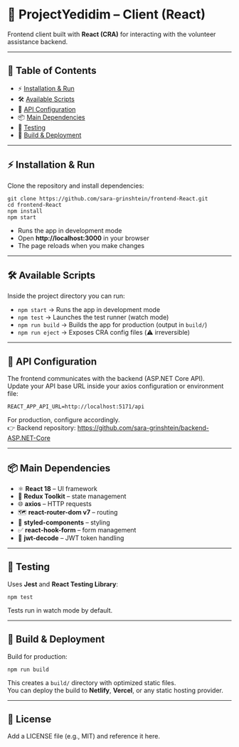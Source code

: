 # 🎨 ProjectYedidim – Client (React)

Frontend client built with **React (CRA)** for interacting with the volunteer assistance backend.

---

## 📑 Table of Contents
- ⚡ [Installation & Run](#installation-run)
- 🛠 [Available Scripts](#available-scripts)
- 🔌 [API Configuration](#api-configuration)
- 📦 [Main Dependencies](#main-dependencies)
- 🧪 [Testing](#testing)
- 🚀 [Build & Deployment](#build-deployment)

---

<a id="installation-run"></a>
## ⚡ Installation & Run

Clone the repository and install dependencies:

    git clone https://github.com/sara-grinshtein/frontend-React.git
    cd frontend-React
    npm install
    npm start

- Runs the app in development mode  
- Open **http://localhost:3000** in your browser  
- The page reloads when you make changes  

---

<a id="available-scripts"></a>
## 🛠 Available Scripts

Inside the project directory you can run:

- `npm start` → Runs the app in development mode  
- `npm test` → Launches the test runner (watch mode)  
- `npm run build` → Builds the app for production (output in `build/`)  
- `npm run eject` → Exposes CRA config files (⚠️ irreversible)  

---

<a id="api-configuration"></a>
## 🔌 API Configuration

The frontend communicates with the backend (ASP.NET Core API).  
Update your API base URL inside your axios configuration or environment file:

    REACT_APP_API_URL=http://localhost:5171/api

For production, configure accordingly.  
👉 Backend repository: https://github.com/sara-grinshtein/backend-ASP.NET-Core

---

<a id="main-dependencies"></a>
## 📦 Main Dependencies

- ⚛️ **React 18** – UI framework  
- 🔄 **Redux Toolkit** – state management  
- 🌐 **axios** – HTTP requests  
- 🗺 **react-router-dom v7** – routing  
- 🎨 **styled-components** – styling  
- ✅ **react-hook-form** – form management  
- 🔑 **jwt-decode** – JWT token handling  

---

<a id="testing"></a>
## 🧪 Testing

Uses **Jest** and **React Testing Library**:  

    npm test

Tests run in watch mode by default.  

---

<a id="build-deployment"></a>
## 🚀 Build & Deployment

Build for production:

    npm run build

This creates a `build/` directory with optimized static files.  
You can deploy the build to **Netlify**, **Vercel**, or any static hosting provider.  

---

## 📜 License

Add a LICENSE file (e.g., MIT) and reference it here.
